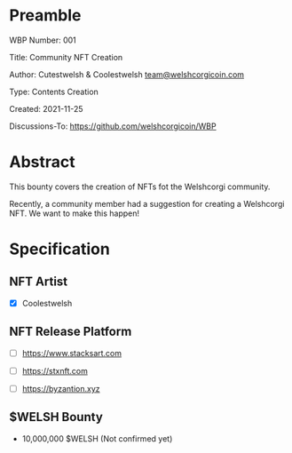 Preamble
========
WBP Number: 001

Title: Community NFT Creation

Author: Cutestwelsh & Coolestwelsh team@welshcorgicoin.com

Type: Contents Creation

Created: 2021-11-25

Discussions-To: https://github.com/welshcorgicoin/WBP

Abstract
========
This bounty covers the creation of NFTs fot the Welshcorgi community. 

Recently, a community member had a suggestion for creating a Welshcorgi NFT. We want to make this happen!

Specification
=============
NFT Artist
----------
- [x] Coolestwelsh

NFT Release Platform
--------------------
- [ ] https://www.stacksart.com

- [ ] https://stxnft.com

- [ ] https://byzantion.xyz

$WELSH Bounty
-------------
* 10,000,000 $WELSH (Not confirmed yet)

